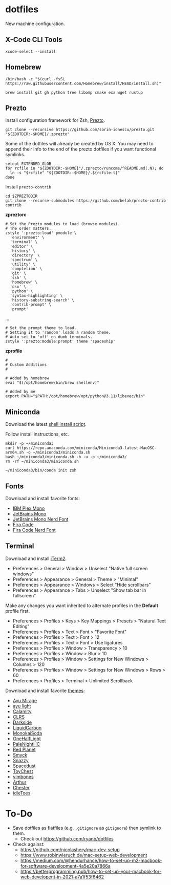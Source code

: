 # dotfiles

New machine configuration.

## X-Code CLI Tools

```shell
xcode-select --install
```

## Homebrew

```shell
/bin/bash -c "$(curl -fsSL https://raw.githubusercontent.com/Homebrew/install/HEAD/install.sh)"

brew install git gh python tree libomp cmake exa wget rustup
```

## Prezto

Install configuration framework for Zsh, [Prezto](https://github.com/sorin-ionescu/prezto).

```shell
git clone --recursive https://github.com/sorin-ionescu/prezto.git "${ZDOTDIR:-$HOME}/.zprezto"
```

Some of the dotfiles will already be created by OS X. 
You may need to append their info to the end of the prezto dotfiles if you want functional symlinks.

```shell
setopt EXTENDED_GLOB
for rcfile in "${ZDOTDIR:-$HOME}"/.zprezto/runcoms/^README.md(.N); do
  ln -s "$rcfile" "${ZDOTDIR:-$HOME}/.${rcfile:t}"
done
```

Install `prezto-contrib`
```shell
cd $ZPREZTODIR
git clone --recurse-submodules https://github.com/belak/prezto-contrib contrib
```

**zpreztorc**
```shell
# Set the Prezto modules to load (browse modules).
# The order matters.
zstyle ':prezto:load' pmodule \
  'environment' \
  'terminal' \
  'editor' \
  'history' \
  'directory' \
  'spectrum' \
  'utility' \
  'completion' \
  'git' \
  'ssh' \
  'homebrew' \
  'osx' \
  'python' \
  'syntax-highlighting' \
  'history-substring-search' \
  'contrib-prompt' \
  'prompt'
```
...
```shell
# Set the prompt theme to load.
# Setting it to 'random' loads a random theme.
# Auto set to 'off' on dumb terminals.
zstyle ':prezto:module:prompt' theme 'spaceship'
```

**zprofile**
```shell
#
# Custom Additions
#

# Added by homebrew
eval "$(/opt/homebrew/bin/brew shellenv)"

# Added by me
export PATH="$PATH:/opt/homebrew/opt/python@3.11/libexec/bin"
```

## Miniconda

Download the latest [shell install script](https://repo.anaconda.com/miniconda/Miniconda3-latest-MacOSX-arm64.sh).

Follow install instructions, etc.

```shell
mkdir -p ~/miniconda3
curl https://repo.anaconda.com/miniconda/Miniconda3-latest-MacOSC-arm64.sh -o ~/miniconda3/miniconda.sh
bash ~/miniconda3/miniconda.sh -b -u -p ~/miniconda3/
rm -rf ~/miniconda3/miniconda.sh

~/miniconda3/bin/conda init zsh
```

## Fonts

Download and install favorite fonts:
* [IBM Plex Mono](https://fonts.google.com/specimen/IBM+Plex+Mono)
* [JetBrains Mono](https://fonts.google.com/specimen/JetBrains+Mono)
* [JetBrains Mono Nerd Font](https://github.com/ryanoasis/nerd-fonts/releases/download/v3.1.1/JetBrainsMono.zip)
* [Fira Code](https://fonts.google.com/specimen/Fira+Code)
* [Fira Code Nerd Font](https://github.com/ryanoasis/nerd-fonts/releases/download/v3.1.1/FiraCode.zip)

## Terminal

Download and install [iTerm2](https://iterm2.com/).

* Preferences > General > Window > Unselect "Native full screen windows"
* Preferences > Appearance > General > Theme > "Minimal"
* Preferences > Appearance > Windows > Select "Hide scrollbars"
* Preferences > Appearance > Tabs > Unselect "Show tab bar in fullscreen"

Make any changes you want inherited to alternate profiles in the **Default** profile first.
* Preferences > Profiles > Keys > Key Mappings > Presets > "Natural Text Editing"
* Preferences > Profiles > Text > Font > "Favorite Font"
* Preferences > Profiles > Text > Font > 12
* Preferences > Profiles > Text > Font > Use ligatures
* Preferences > Profiles > Window > Transparency > 10 
* Preferences > Profiles > Window > Blur > 10
* Preferences > Profiles > Window > Settings for New Windows > Columns > 120
* Preferences > Profiles > Window > Settings for New Windows > Rows > 60
* Preferences > Profiles > Terminal > Unlimited Scrollback

Download and install favorite [themes](https://iterm2colorschemes.com/):
* [Ayu Mirage](https://raw.githubusercontent.com/mbadolato/iTerm2-Color-Schemes/master/schemes/Ayu%20Mirage.itermcolors)
* [ayu light](https://raw.githubusercontent.com/mbadolato/iTerm2-Color-Schemes/master/schemes/ayu_light.itermcolors)
* [Calamity](https://raw.githubusercontent.com/mbadolato/iTerm2-Color-Schemes/master/schemes/Calamity.itermcolors)
* [CLRS](https://raw.githubusercontent.com/mbadolato/iTerm2-Color-Schemes/master/schemes/CLRS.itermcolors)
* [Darkside](https://raw.githubusercontent.com/mbadolato/iTerm2-Color-Schemes/master/schemes/Darkside.itermcolors)
* [LiquidCarbon](https://raw.githubusercontent.com/mbadolato/iTerm2-Color-Schemes/master/schemes/LiquidCarbon.itermcolors)
* [MonokaiSoda](https://raw.githubusercontent.com/mbadolato/iTerm2-Color-Schemes/master/schemes/Monokai%20Soda.itermcolors)
* [OneHalfLight](https://raw.githubusercontent.com/mbadolato/iTerm2-Color-Schemes/master/schemes/OneHalfLight.itermcolors)
* [PaleNightHC](https://raw.githubusercontent.com/mbadolato/iTerm2-Color-Schemes/master/schemes/PaleNightHC.itermcolors)
* [Red Planet](https://raw.githubusercontent.com/mbadolato/iTerm2-Color-Schemes/master/schemes/Red%20Planet.itermcolors)
* [Smyck](https://raw.githubusercontent.com/mbadolato/iTerm2-Color-Schemes/master/schemes/Smyck.itermcolors)
* [Snazzy](https://raw.githubusercontent.com/mbadolato/iTerm2-Color-Schemes/master/schemes/Snazzy.itermcolors)
* [Spacedust](https://raw.githubusercontent.com/mbadolato/iTerm2-Color-Schemes/master/schemes/Spacedust.itermcolors)
* [ToyChest](https://raw.githubusercontent.com/mbadolato/iTerm2-Color-Schemes/master/schemes/ToyChest.itermcolors)
* [vimbones](https://raw.githubusercontent.com/mbadolato/iTerm2-Color-Schemes/master/schemes/vimbones.itermcolors)
* [Arthur](https://raw.githubusercontent.com/mbadolato/iTerm2-Color-Schemes/master/schemes/Arthur.itermcolors)
* [Chester](https://raw.githubusercontent.com/mbadolato/iTerm2-Color-Schemes/master/schemes/Chester.itermcolors)
* [idleToes](https://raw.githubusercontent.com/mbadolato/iTerm2-Color-Schemes/master/schemes/idleToes.itermcolors)

# To-Do

* Save dotfiles as flatfiles (e.g. `.gitignore` as `gitignore`) then symlink to them.
  * Check out https://github.com/ryanb/dotfiles
* Check against:
  * https://github.com/nicolashery/mac-dev-setup
  * https://www.robinwieruch.de/mac-setup-web-development
  * https://medium.com/@hendurhance/how-to-set-up-m2-macbook-for-software-development-4a5e20a7866a
  * https://betterprogramming.pub/how-to-set-up-your-macbook-for-web-developent-in-2021-a7a1f53f6462

